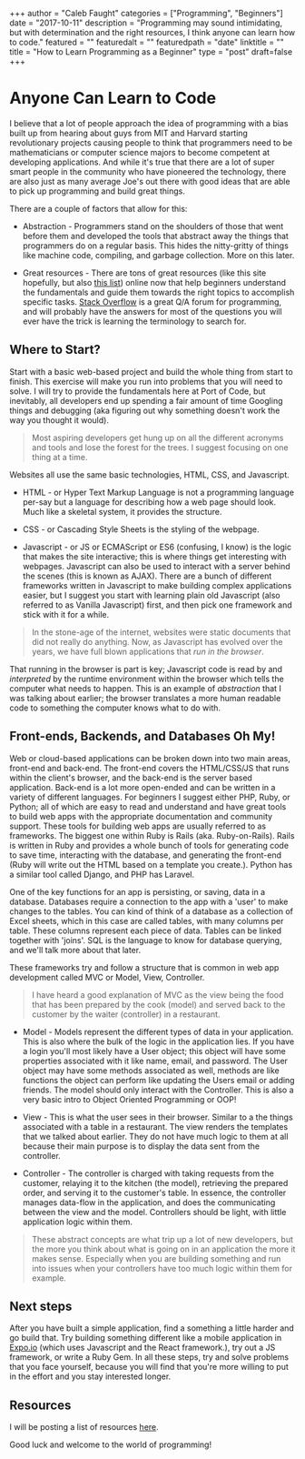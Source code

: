 +++
author = "Caleb Faught"
categories = ["Programming", "Beginners"]
date = "2017-10-11"
description = "Programming may sound intimidating, but with determination and the right resources, I think anyone can learn how to code."
featured = ""
featuredalt = ""
featuredpath = "date"
linktitle = ""
title = "How to Learn Programming as a Beginner"
type = "post"
draft=false
+++

# Anyone Can Learn to Code

I believe that a lot of people approach the idea of programming with a bias built up from hearing about guys from MIT and Harvard starting revolutionary projects causing people to think that programmers need to be mathematicians or computer science majors to become competent at developing applications. And while it's true that there are a lot of super smart people in the community who have pioneered the technology, there are also just as many average Joe's out there with good ideas that are able to pick up programming and build great things.

There are a couple of factors that allow for this:

* Abstraction - Programmers stand on the shoulders of those that went before them and developed the tools that abstract away the things that programmers do on a regular basis. This hides the nitty-gritty of things like machine code, compiling, and garbage collection. More on this later.

* Great resources - There are tons of great resources (like this site hopefully, but also [this list](/blog/resources)) online now that help beginners understand the fundamentals and guide them towards the right topics to accomplish specific tasks. [Stack Overflow](https://stackoverflow.com/) is a great Q/A forum for programming, and will probably have the answers for most of the questions you will ever have the trick is learning the terminology to search for.

## Where to Start?

Start with a basic web-based project and build the whole thing from start to finish. This exercise will make you run into problems that you will need to solve. I will try to provide the fundamentals here at Port of Code, but inevitably, all developers end up spending a fair amount of time Googling things and debugging (aka figuring out why something doesn't work the way you thought it would).

> Most aspiring developers get hung up on all the different acronyms and tools and lose the forest for the trees. I suggest focusing on one thing at a time.

Websites all use the same basic technologies, HTML, CSS, and Javascript.

* HTML - or Hyper Text Markup Language is not a programming language per-say but a language for describing how a web page should look. Much like a skeletal system, it provides the structure.

* CSS - or Cascading Style Sheets is the styling of the webpage.

* Javascript - or JS or ECMAScript or ES6 (confusing, I know) is the logic that makes the site interactive; this is where things get interesting with webpages. Javascript can also be used to interact with a server behind the scenes (this is known as AJAX). There are a bunch of different frameworks written in Javascript to make building complex applications easier, but I suggest you start with learning plain old Javascript (also referred to as Vanilla Javascript) first, and then pick one framework and stick with it for a while.

> In the stone-age of the internet, websites were static documents that did not really do anything. Now, as Javascript has evolved over the years, we have full blown applications that *run in the browser*.

That running in the browser is part is key; Javascript code is read by and *interpreted* by the runtime environment within the browser which tells the computer what needs to happen. This is an example of *abstraction* that I was talking about earlier; the browser translates a more human readable code to something the computer knows what to do with.

## Front-ends, Backends, and Databases Oh My!

Web or cloud-based applications can be broken down into two main areas, front-end and back-end. The front-end covers the HTML/CSS/JS that runs within the client's browser, and the back-end is the server based application. Back-end is a lot more open-ended and can be written in a variety of different languages. For beginners I suggest either PHP, Ruby, or Python; all of which are easy to read and understand and have great tools to build web apps with the appropriate documentation and community support. These tools for building web apps are usually referred to as frameworks. The biggest one within Ruby is Rails (aka. Ruby-on-Rails). Rails is written in Ruby and provides a whole bunch of tools for generating code to save time, interacting with the database, and generating the front-end (Ruby will write out the HTML based on a template you create.). Python has a similar tool called Django, and PHP has Laravel.

One of the key functions for an app is persisting, or saving, data in a database. Databases require a connection to the app with a 'user' to make changes to the tables. You can kind of think of a database as a collection of Excel sheets, which in this case are called tables, with many columns per table. These columns represent each piece of data. Tables can be linked together with 'joins'. SQL is the language to know for database querying, and we'll talk more about that later.

These frameworks try and follow a structure that is common in web app development called MVC or Model, View, Controller.

> I have heard a good explanation of MVC as the view being the food that has been prepared by the cook (model) and served back to the customer by the waiter (controller) in a restaurant.

* Model - Models represent the different types of data in your application. This is also where the bulk of the logic in the application lies. If you have a login you'll most likely have a User object; this object will have some properties associated with it like name, email, and password. The User object may have some methods associated as well, methods are like functions the object can perform like updating the Users email or adding friends. The model should only interact with the Controller. This is also a very basic intro to Object Oriented Programming or OOP!

* View - This is what the user sees in their browser. Similar to a the things associated with a table in a restaurant. The view renders the templates that we talked about earlier. They do not have much logic to them at all because their main purpose is to display the data sent from the controller.

* Controller - The controller is charged with taking requests from the customer, relaying it to the kitchen (the model), retrieving the prepared order, and serving it to the customer's table. In essence, the controller manages data-flow in the application, and does the communicating between the view and the model. Controllers should be light, with little application logic within them.

> These abstract concepts are what trip up a lot of new developers, but the more you think about what is going on in an application the more it makes sense. Especially when you are building something and run into issues when your controllers have too much logic within them for example.

## Next steps

After you have built a simple application, find a something a little harder and go build that. Try building something different like a mobile application in [Expo.io](http://snack.expo.io) (which uses Javascript and the React framework.), try out a JS framework, or write a Ruby Gem. In all these steps, try and solve problems that you face yourself, because you will find that you're more willing to put in the effort and you stay interested longer.

## Resources

I will be posting a list of resources [here](/blog/resources).

Good luck and welcome to the world of programming!
